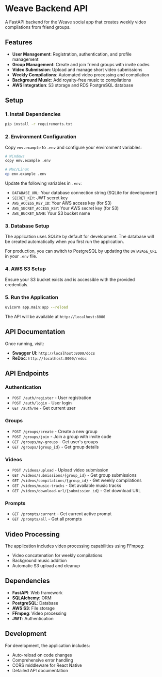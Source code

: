 # Weave Backend API

A FastAPI backend for the Weave social app that creates weekly video compilations from friend groups.

## Features

- **User Management**: Registration, authentication, and profile management
- **Group Management**: Create and join friend groups with invite codes
- **Video Submission**: Upload and manage short video submissions
- **Weekly Compilations**: Automated video processing and compilation
- **Background Music**: Add royalty-free music to compilations
- **AWS Integration**: S3 storage and RDS PostgreSQL database

## Setup

### 1. Install Dependencies

```bash
pip install -r requirements.txt
```

### 2. Environment Configuration

Copy `env.example` to `.env` and configure your environment variables:

```bash
# Windows
copy env.example .env

# Mac/Linux
cp env.example .env
```

Update the following variables in `.env`:

- `DATABASE_URL`: Your database connection string (SQLite for development)
- `SECRET_KEY`: JWT secret key
- `AWS_ACCESS_KEY_ID`: Your AWS access key (for S3)
- `AWS_SECRET_ACCESS_KEY`: Your AWS secret key (for S3)
- `AWS_BUCKET_NAME`: Your S3 bucket name

### 3. Database Setup

The application uses SQLite by default for development. The database will be created automatically when you first run the application.

For production, you can switch to PostgreSQL by updating the `DATABASE_URL` in your `.env` file.

### 4. AWS S3 Setup

Ensure your S3 bucket exists and is accessible with the provided credentials.

### 5. Run the Application

```bash
uvicorn app.main:app --reload
```

The API will be available at `http://localhost:8000`

## API Documentation

Once running, visit:

- **Swagger UI**: `http://localhost:8000/docs`
- **ReDoc**: `http://localhost:8000/redoc`

## API Endpoints

### Authentication

- `POST /auth/register` - User registration
- `POST /auth/login` - User login
- `GET /auth/me` - Get current user

### Groups

- `POST /groups/create` - Create a new group
- `POST /groups/join` - Join a group with invite code
- `GET /groups/my-groups` - Get user's groups
- `GET /groups/{group_id}` - Get group details

### Videos

- `POST /videos/upload` - Upload video submission
- `GET /videos/submissions/{group_id}` - Get group submissions
- `GET /videos/compilations/{group_id}` - Get weekly compilations
- `GET /videos/music-tracks` - Get available music tracks
- `GET /videos/download-url/{submission_id}` - Get download URL

### Prompts

- `GET /prompts/current` - Get current active prompt
- `GET /prompts/all` - Get all prompts

## Video Processing

The application includes video processing capabilities using FFmpeg:

- Video concatenation for weekly compilations
- Background music addition
- Automatic S3 upload and cleanup

## Dependencies

- **FastAPI**: Web framework
- **SQLAlchemy**: ORM
- **PostgreSQL**: Database
- **AWS S3**: File storage
- **FFmpeg**: Video processing
- **JWT**: Authentication

## Development

For development, the application includes:

- Auto-reload on code changes
- Comprehensive error handling
- CORS middleware for React Native
- Detailed API documentation
